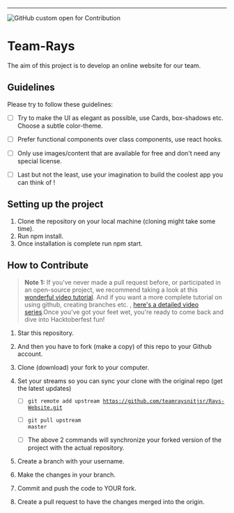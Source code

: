 ---

![GitHub custom open for Contribution](https://img.shields.io/static/v1?label=Open%20For&message=Contribution&color=%3CCOLOR%3E)

# Team-Rays

The aim of this project is to develop an online website for our team.


## Guidelines

Please try to follow these guidelines:

- [ ] Try to make the UI as elegant as possible, use Cards, box-shadows etc. Choose a subtle color-theme.

- [ ] Prefer functional components over class components, use react hooks.

- [ ] Only use images/content that are available for free and don't need any special license.

- [ ] Last but not the least, use your imagination to build the coolest app you can think of ! 

## Setting up the project

1. Clone the repository on your local machine (cloning might take some time).
2. Run npm install.
3. Once installation is complete run npm start.


## How to Contribute

> **Note 1:** If you've never made a pull request before, or participated in an open-source project, we recommend taking a look at this [wonderful video tutorial](https://youtu.be/ZI2D0CI4TXs). And if you want a more complete tutorial on using github, creating branches etc. , [here's a detailed video series](https://www.youtube.com/watch?v=3RjQznt-8kE&list=PL4cUxeGkcC9goXbgTDQ0n_4TBzOO0ocPR).Once you've got your feet wet, you're ready to come back and dive into Hacktoberfest fun!

1. Star this repository.

2. And then you have to fork (make a copy) of this repo to your Github account.

3. Clone (download) your fork to your computer.

4. Set your streams so you can sync your clone with the original repo (get the latest updates)

   - [ ] <code>git remote add upstream https://github.com/teamraysnitjsr/Rays-Website.git</code>

   - [ ] <code>git pull upstream master</code>

   - [ ] The above 2 commands will synchronize your forked version of the project with the actual repository.

5. Create a branch with your username.

6. Make the changes in your branch. 

7. Commit and push the code to YOUR fork.

8. Create a pull request to have the changes merged into the origin.
